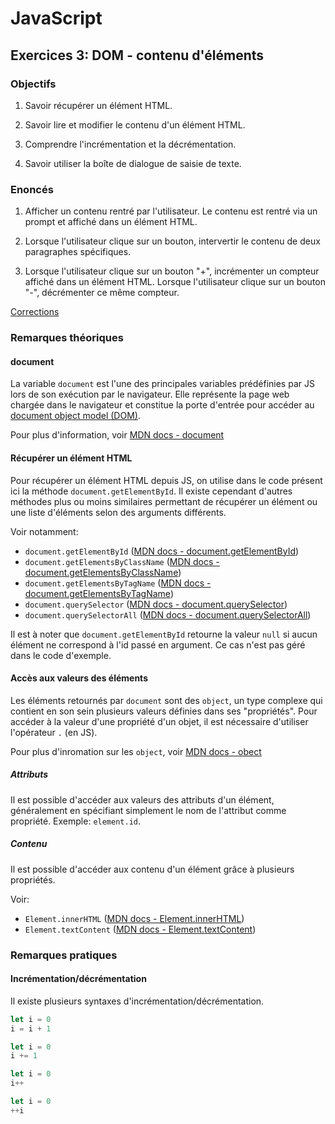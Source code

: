 # JavaScript

## Exercices 3: DOM - contenu d'éléments

### Objectifs

 1. Savoir récupérer un élément HTML.

 2. Savoir lire et modifier le contenu d'un élément HTML.

 3. Comprendre l'incrémentation et la décrémentation.

 4. Savoir utiliser la boîte de dialogue de saisie de texte.

### Enoncés

 1. Afficher un contenu rentré par l'utilisateur. Le contenu est rentré via un prompt et affiché dans un élément HTML.

 2. Lorsque l'utilisateur clique sur un bouton, intervertir le contenu de deux paragraphes spécifiques.

 3. Lorsque l'utilisateur clique sur un bouton "+", incrémenter un compteur affiché dans un élément HTML. Lorsque l'utilisateur clique sur un bouton "-", décrémenter ce même compteur.

[Corrections](./corrections/)
 
### Remarques théoriques

#### document

La variable `document` est l'une des principales variables prédéfinies par JS lors de son exécution par le navigateur. Elle représente la page web chargée dans le navigateur et constitue la porte d'entrée pour accéder au [document object model (DOM)](https://developer.mozilla.org/fr/docs/Web/API/Document_object_model/Using_the_W3C_DOM_Level_1_Core).

Pour plus d'information, voir [MDN docs - document](https://developer.mozilla.org/fr/docs/Web/API/Document)

#### Récupérer un élément HTML

Pour récupérer un élément HTML depuis JS, on utilise dans le code présent ici la méthode `document.getElementById`. Il existe cependant d'autres méthodes plus ou moins similaires permettant de récupérer un élément ou une liste d'éléments selon des arguments différents.

Voir notamment:
 - `document.getElementById` ([MDN docs - document.getElementById](https://developer.mozilla.org/fr/docs/Web/API/Document/getElementById))
 - `document.getElementsByClassName` ([MDN docs - document.getElementsByClassName](https://developer.mozilla.org/fr/docs/Web/API/Document/getElementsByClassName))
 - `document.getElementsByTagName` ([MDN docs - document.getElementsByTagName](https://developer.mozilla.org/fr/docs/Web/API/Document/getElementsByTagName))
 - `document.querySelector` ([MDN docs - document.querySelector](https://developer.mozilla.org/fr/docs/Web/API/Document/querySelector))
 - `document.querySelectorAll` ([MDN docs - document.querySelectorAll](https://developer.mozilla.org/fr/docs/Web/API/Document/querySelectorAll))

Il est à noter que `document.getElementById` retourne la valeur `null` si aucun élément ne correspond à l'id passé en argument. Ce cas n'est pas géré dans le code d'exemple.

#### Accès aux valeurs des éléments

Les éléments retournés par `document` sont des `object`, un type complexe qui contient en son sein plusieurs valeurs définies dans ses "propriétés". Pour accéder à la valeur d'une propriété d'un objet, il est nécessaire d'utiliser l'opérateur `.` (en JS).

Pour plus d'inromation sur les `object`, voir [MDN docs - obect](https://developer.mozilla.org/fr/docs/Web/JavaScript/Data_structures#les_objets)

##### Attributs

Il est possible d'accéder aux valeurs des attributs d'un élément, généralement en spécifiant simplement le nom de l'attribut comme propriété. Exemple: `element.id`.

##### Contenu

Il est possible d'accéder aux contenu d'un élément grâce à plusieurs propriétés.

Voir:
 - `Element.innerHTML` ([MDN docs - Element.innerHTML](https://developer.mozilla.org/en-US/docs/Web/API/Element/innerHTML))
  - `Element.textContent` ([MDN docs - Element.textContent](https://developer.mozilla.org/en-US/docs/Web/API/Element/textContent))

### Remarques pratiques

#### Incrémentation/décrémentation

Il existe plusieurs syntaxes d'incrémentation/décrémentation.

```javascript
let i = 0
i = i + 1
```

```javascript
let i = 0
i += 1
```

```javascript
let i = 0
i++
```

```javascript
let i = 0
++i
```
